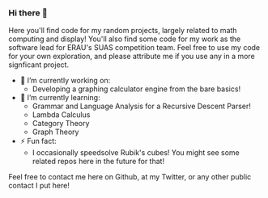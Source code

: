 ### Hi there 👋
Here you'll find code for my random projects, largely related to math computing and display! You'll also find some code for my work as the software lead for ERAU's SUAS competition team. Feel free to use my code for your own exploration, and please attribute me if you use any in a more signficant project.


- 🔭 I’m currently working on: 
  - Developing a graphing calculator engine from the bare basics!
- 🌱 I’m currently learning: 
  - Grammar and Language Analysis for a Recursive Descent Parser!    
  - Lambda Calculus    
  - Category Theory
  - Graph Theory    
- ⚡ Fun fact:
  - I occasionally speedsolve Rubik's cubes! You might see some related repos here in the future for that!
      
Feel free to contact me here on Github, at my Twitter, or any other public contact I put here!
<!--
**tpasfieldERAU/tpasfieldERAU** is a ✨ _special_ ✨ repository because its `README.md` (this file) appears on your GitHub profile.

Here are some ideas to get you started:

- 🔭 I’m currently working on ...
- 🌱 I’m currently learning ...
- 👯 I’m looking to collaborate on ...
- 🤔 I’m looking for help with ...
- 💬 Ask me about ...
- 📫 How to reach me: ...
- 😄 Pronouns: ...
- ⚡ Fun fact: ...
-->

